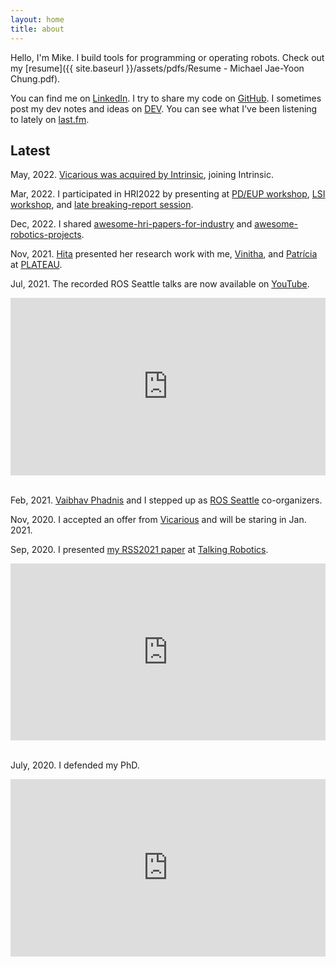 ```yaml
---
layout: home
title: about
---
```


Hello, I'm Mike.
I build tools for programming or operating robots.
Check out my [resume]({{ site.baseurl }}/assets/pdfs/Resume - Michael Jae-Yoon Chung.pdf).

You can find me on [LinkedIn](https://www.linkedin.com/in/michaeljaeyoonchung/).
I try to share my code on [GitHub](https://github.com/mjyc).
I sometimes post my dev notes and ideas on [DEV](https://dev.to/mjyc).
You can see what I've been listening to lately on [last.fm](https://www.last.fm/user/mikechung).

## Latest

<span class="post-meta"> May, 2022. </span> [Vicarious was acquired by Intrinsic](https://intrinsic.ai/blog/posts/mission-momentum/), joining Intrinsic.

<span class="post-meta"> Mar, 2022. </span> I participated in HRI2022 by presenting at [PD/EUP workshop](https://docs.google.com/presentation/d/19-rrMo9cqr4DVyINK4z0qzI6AU7ZG9lom_8kDhuVbMU), [LSI workshop](https://docs.google.com/presentation/d/1VY1IZ9D-hrjn-D8cvgSOFIlG6jCh_YCMxolmh0IQ_ak), and [late breaking-report session](https://docs.google.com/presentation/d/1HqfWnWAeIQZPE6hUfjetBuBATtKPKVw2hUcGp21-P34).

<span class="post-meta"> Dec, 2022. </span> I shared [awesome-hri-papers-for-industry](https://github.com/mjyc/awesome-hri-papers-for-industry) and [awesome-robotics-projects](https://github.com/mjyc/awesome-robotics-projects).

<span class="post-meta"> Nov, 2021. </span> [Hita](https://hita-k.github.io/) presented her research work with me, [Vinitha](https://vinitha910.github.io/), and [Patrícia](https://www.patricialvesoliveira.com/) at [PLATEAU](https://2021.plateau-workshop.org/).

<span class="post-meta"> Jul, 2021. </span> The recorded ROS Seattle talks are now available on [YouTube](https://youtube.com/playlist?list=PLznkdfD7hD6Jnue9gvPY6CHcr3AvgmmEv).
<style>.embed-container { position: relative; padding-bottom: 56.25%; height: 0; overflow: hidden; max-width: 100%; } .embed-container iframe, .embed-container object, .embed-container embed { position: absolute; top: 0; left: 0; width: 100%; height: 100%; }</style><div class='embed-container'><iframe src="https://www.youtube.com/embed/videoseries?list=PLznkdfD7hD6Jnue9gvPY6CHcr3AvgmmEv" frameborder="0" allow="accelerometer; autoplay; clipboard-write; encrypted-media; gyroscope; picture-in-picture" allowfullscreen></iframe></div>
<br/>

<span class="post-meta"> Feb, 2021. </span> [Vaibhav Phadnis](https://www.linkedin.com/in/vaibhav-phadnis-4637b84/) and I stepped up as [ROS Seattle](https://www.meetup.com/ROS-Seattle/) co-organizers.

<span class="post-meta"> Nov, 2020. </span> I accepted an offer from [Vicarious](https://www.vicarious.com/) and will be staring in Jan. 2021.

<span class="post-meta"> Sep, 2020. </span> I presented [my RSS2021 paper](https://mjyc.github.io/assets/pdfs/chung2020iterative.pdf) at [Talking Robotics](https://talking-robotics.github.io/).
<style>.embed-container { position: relative; padding-bottom: 56.25%; height: 0; overflow: hidden; max-width: 100%; } .embed-container iframe, .embed-container object, .embed-container embed { position: absolute; top: 0; left: 0; width: 100%; height: 100%; }</style><div class='embed-container'><iframe src="https://www.youtube.com/embed/lf36COCC2A4" frameborder="0" allow="accelerometer; autoplay; encrypted-media; gyroscope; picture-in-picture" allowfullscreen></iframe></div>
<br/>

<span class="post-meta"> July, 2020. </span> I defended my PhD.
<style>.embed-container { position: relative; padding-bottom: 56.25%; height: 0; overflow: hidden; max-width: 100%; } .embed-container iframe, .embed-container object, .embed-container embed { position: absolute; top: 0; left: 0; width: 100%; height: 100%; }</style><div class='embed-container'><iframe src="https://www.youtube.com/embed/pTml6yEIjcw" frameborder="0" allow="accelerometer; autoplay; encrypted-media; gyroscope; picture-in-picture" allowfullscreen></iframe></div>
<br/>

